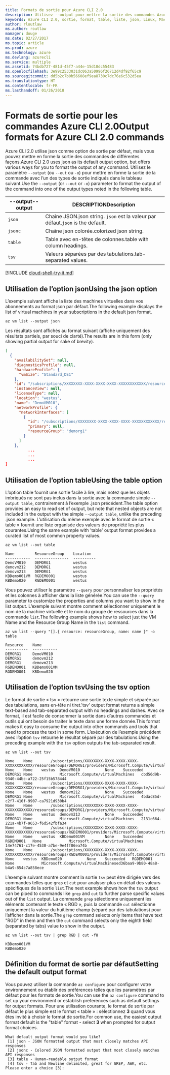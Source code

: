 ```yaml
---
title: Formats de sortie pour Azure CLI 2.0
description: Utilisez --output pour mettre la sortie des commandes Azure CLI 2.0 au format liste, table ou json.
keywords: Azure CLI 2.0, sortie, format, table, liste, json, Linux, Mac, Windows, OS X
author: rloutlaw
ms.author: routlaw
manager: douge
ms.date: 02/27/2017
ms.topic: article
ms.prod: azure
ms.technology: azure
ms.devlang: azurecli
ms.service: multiple
ms.assetid: 74bdb727-481d-45f7-a44e-15d18dc55483
ms.openlocfilehash: 3e99c2533031dc063a50996f26712d4df92f65c9
ms.sourcegitcommit: dd5b2c7b0b56608ef9ea8730c7dc76e6c532d5ea
ms.translationtype: HT
ms.contentlocale: fr-FR
ms.lasthandoff: 01/26/2018
---
```

# <a name="output-formats-for-azure-cli-20-commands"></a><span data-ttu-id="4a3c7-104">Formats de sortie pour les commandes Azure CLI 2.0</span><span class="sxs-lookup"><span data-stu-id="4a3c7-104">Output formats for Azure CLI 2.0 commands</span></span>

<span data-ttu-id="4a3c7-105">Azure CLI 2.0 utilise json comme option de sortie par défaut, mais vous pouvez mettre en forme la sortie des commandes de différentes façons.</span><span class="sxs-lookup"><span data-stu-id="4a3c7-105">Azure CLI 2.0 uses json as its default output option, but offers various ways for you to format the output of any command.</span></span>  <span data-ttu-id="4a3c7-106">Utilisez le paramètre `--output` (ou `--out` ou `-o`) pour mettre en forme la sortie de la commande avec l’un des types de sortie indiqués dans le tableau suivant.</span><span class="sxs-lookup"><span data-stu-id="4a3c7-106">Use the `--output` (or `--out` or `-o`) parameter to format the output of the command into one of the output types noted in the following table.</span></span>

<span data-ttu-id="4a3c7-107">--output</span><span class="sxs-lookup"><span data-stu-id="4a3c7-107">--output</span></span> | <span data-ttu-id="4a3c7-108">DESCRIPTION</span><span class="sxs-lookup"><span data-stu-id="4a3c7-108">Description</span></span>
---------|-------------------------------
`json`   | <span data-ttu-id="4a3c7-109">Chaîne JSON.</span><span class="sxs-lookup"><span data-stu-id="4a3c7-109">json string.</span></span> <span data-ttu-id="4a3c7-110">`json` est la valeur par défaut.</span><span class="sxs-lookup"><span data-stu-id="4a3c7-110">`json` is the default.</span></span>
`jsonc`  | <span data-ttu-id="4a3c7-111">Chaîne json colorée.</span><span class="sxs-lookup"><span data-stu-id="4a3c7-111">colorized json string.</span></span>
`table`  | <span data-ttu-id="4a3c7-112">Table avec en-têtes de colonnes.</span><span class="sxs-lookup"><span data-stu-id="4a3c7-112">table with column headings.</span></span>
`tsv`    | <span data-ttu-id="4a3c7-113">Valeurs séparées par des tabulations.</span><span class="sxs-lookup"><span data-stu-id="4a3c7-113">tab-separated values.</span></span>

[!INCLUDE [cloud-shell-try-it.md](includes/cloud-shell-try-it.md)]

## <a name="using-the-json-option"></a><span data-ttu-id="4a3c7-114">Utilisation de l’option json</span><span class="sxs-lookup"><span data-stu-id="4a3c7-114">Using the json option</span></span>

<span data-ttu-id="4a3c7-115">L’exemple suivant affiche la liste des machines virtuelles dans vos abonnements au format json par défaut.</span><span class="sxs-lookup"><span data-stu-id="4a3c7-115">The following example displays the list of virtual machines in your subscriptions in the default json format.</span></span>

```azurecli-interactive
az vm list --output json
```

<span data-ttu-id="4a3c7-116">Les résultats sont affichés au format suivant (affiche uniquement des résultats partiels, par souci de clarté).</span><span class="sxs-lookup"><span data-stu-id="4a3c7-116">The results are in this form (only showing partial output for sake of brevity).</span></span>

```json
[
  {
    "availabilitySet": null,
    "diagnosticsProfile": null,
    "hardwareProfile": {
      "vmSize": "Standard_DS1"
    },
    "id": "/subscriptions/XXXXXXXX-XXXX-XXXX-XXXX-XXXXXXXXXXXX/resourceGroups/DEMORG1/providers/Microsoft.Compute/virtualMachines/DemoVM010",
    "instanceView": null,
    "licenseType": null,
    "location": "westus",
    "name": "DemoVM010",
    "networkProfile": {
      "networkInterfaces": [
        {
          "id": "/subscriptions/XXXXXXXX-XXXX-XXXX-XXXX-XXXXXXXXXXXX/resourceGroups/demorg1/providers/Microsoft.Network/networkInterfaces/DemoVM010VMNic",
          "primary": null,
          "resourceGroup": "demorg1"
        }
      ]
    },
          ...
          ...
          ...
]
```

## <a name="using-the-table-option"></a><span data-ttu-id="4a3c7-117">Utilisation de l’option table</span><span class="sxs-lookup"><span data-stu-id="4a3c7-117">Using the table option</span></span>

<span data-ttu-id="4a3c7-118">L’option table fournit une sortie facile à lire, mais notez que les objets imbriqués ne sont pas inclus dans la sortie avec la commande simple `--output table`, contrairement à l’exemple .json précédent.</span><span class="sxs-lookup"><span data-stu-id="4a3c7-118">The table option provides an easy to read set of output, but note that nested objects are not included in the output with the simple `--output table`, unlike the preceding .json example.</span></span>  <span data-ttu-id="4a3c7-119">L’utilisation du même exemple avec le format de sortie « table » fournit une liste organisée des valeurs de propriété les plus courantes.</span><span class="sxs-lookup"><span data-stu-id="4a3c7-119">Using the same example with 'table' output format provides a curated list of most common property values.</span></span>

```azurecli-interactive
az vm list --out table
```

```
Name         ResourceGroup    Location
-----------  ---------------  ----------
DemoVM010    DEMORG1          westus
demovm212    DEMORG1          westus
demovm213    DEMORG1          westus
KBDemo001VM  RGDEMO001        westus
KBDemo020    RGDEMO001        westus
```

<span data-ttu-id="4a3c7-120">Vous pouvez utiliser le paramètre `--query` pour personnaliser les propriétés et les colonnes à afficher dans la liste générée.</span><span class="sxs-lookup"><span data-stu-id="4a3c7-120">You can use the `--query` parameter to customize the properties and columns you want to show in the list output.</span></span> <span data-ttu-id="4a3c7-121">L’exemple suivant montre comment sélectionner uniquement le nom de la machine virtuelle et le nom du groupe de ressources dans la commande `list`.</span><span class="sxs-lookup"><span data-stu-id="4a3c7-121">The following example shows how to select just the VM Name and the Resource Group Name in the `list` command.</span></span>

```azurecli-interactive
az vm list --query "[].{ resource: resourceGroup, name: name }" -o table
```

```
Resource    Name
----------  -----------
DEMORG1     DemoVM010
DEMORG1     demovm212
DEMORG1     demovm213
RGDEMO001   KBDemo001VM
RGDEMO001   KBDemo020
```

## <a name="using-the-tsv-option"></a><span data-ttu-id="4a3c7-122">Utilisation de l’option tsv</span><span class="sxs-lookup"><span data-stu-id="4a3c7-122">Using the tsv option</span></span>

<span data-ttu-id="4a3c7-123">Le format de sortie « tsv » retourne une sortie texte simple et séparée par des tabulations, sans en-tête ni tiret.</span><span class="sxs-lookup"><span data-stu-id="4a3c7-123">'tsv' output format returns a simple text-based and tab-separated output with no headings and dashes.</span></span> <span data-ttu-id="4a3c7-124">Avec ce format, il est facile de consommer la sortie dans d’autres commandes et outils qui ont besoin de traiter le texte dans une forme donnée.</span><span class="sxs-lookup"><span data-stu-id="4a3c7-124">This format makes it easy to consume the output into other commands and tools that need to process the text in some form.</span></span> <span data-ttu-id="4a3c7-125">L’exécution de l’exemple précédent avec l’option `tsv` retourne le résultat séparé par des tabulations.</span><span class="sxs-lookup"><span data-stu-id="4a3c7-125">Using the preceding example with the `tsv` option outputs the tab-separated result.</span></span>

```azurecli-interactive
az vm list --out tsv
```

```
None    None        /subscriptions/XXXXXXXX-XXXX-XXXX-XXXX-XXXXXXXXXXXX/resourceGroups/DEMORG1/providers/Microsoft.Compute/virtualMachines/DemoVM010    None    None    westus  DemoVM010           None    Succeeded   DEMORG1 None            Microsoft.Compute/virtualMachines   cbd56d9b-9340-44bc-a722-25f15b578444
None    None        /subscriptions/XXXXXXXX-XXXX-XXXX-XXXX-XXXXXXXXXXXX/resourceGroups/DEMORG1/providers/Microsoft.Compute/virtualMachines/demovm212    None    None    westus  demovm212           None    Succeeded   DEMORG1 None            Microsoft.Compute/virtualMachines   4bdac85d-c2f7-410f-9907-ca7921d930b4
None    None        /subscriptions/XXXXXXXX-XXXX-XXXX-XXXX-XXXXXXXXXXXX/resourceGroups/DEMORG1/providers/Microsoft.Compute/virtualMachines/demovm213    None    None    westus  demovm213           None    Succeeded   DEMORG1 None            Microsoft.Compute/virtualMachines   2131c664-221a-4b7f-9653-f6d542fbfa34
None    None        /subscriptions/XXXXXXXX-XXXX-XXXX-XXXX-XXXXXXXXXXXX/resourceGroups/RGDEMO001/providers/Microsoft.Compute/virtualMachines/KBDemo001VM    None    None    westus  KBDemo001VM         None    Succeeded   RGDEMO001   None            Microsoft.Compute/virtualMachines   14e74761-c17e-4530-a7be-9e4ff06ea74b
None    None        /subscriptions/XXXXXXXX-XXXX-XXXX-XXXX-XXXXXXXXXXXX/resourceGroups/RGDEMO001/providers/Microsoft.Compute/virtualMachines/KBDemo02None   None    westus  KBDemo020           None    Succeeded   RGDEMO001   None            Microsoft.Compute/virtualMachinesed36baa9-9b80-48a8-b4a9-854c7a858ece
```

<span data-ttu-id="4a3c7-126">L’exemple suivant montre comment la sortie `tsv` peut être dirigée vers des commandes telles que `grep` et `cut` pour analyser plus en détail des valeurs spécifiques de la sortie `list`.</span><span class="sxs-lookup"><span data-stu-id="4a3c7-126">The next example shows how the `tsv` output can be piped to commands like `grep` and `cut` to further parse specific values out of the `list` output.</span></span> <span data-ttu-id="4a3c7-127">La commande `grep` sélectionne uniquement les éléments contenant le texte « RGD », puis la commande `cut` sélectionne uniquement la valeur du huitième champ (séparé par des tabulations) pour l’afficher dans la sortie.</span><span class="sxs-lookup"><span data-stu-id="4a3c7-127">The `grep` command selects only items that have text "RGD" in them and then the `cut` command selects only the eighth field (separated by tabs) value to show in the output.</span></span>

```azurecli
az vm list --out tsv | grep RGD | cut -f8
```

```
KBDemo001VM
KBDemo020
```

## <a name="setting-the-default-output-format"></a><span data-ttu-id="4a3c7-128">Définition du format de sortie par défaut</span><span class="sxs-lookup"><span data-stu-id="4a3c7-128">Setting the default output format</span></span>

<span data-ttu-id="4a3c7-129">Vous pouvez utiliser la commande `az configure` pour configurer votre environnement ou établir des préférences telles que les paramètres par défaut pour les formats de sortie.</span><span class="sxs-lookup"><span data-stu-id="4a3c7-129">You can use the `az configure` command to set up your environment or establish preferences such as default settings for output formats.</span></span> <span data-ttu-id="4a3c7-130">Pour une utilisation courante, le format de sortie par défaut le plus simple est le format « table » : sélectionnez **3** quand vous êtes invité à choisir le format de sortie.</span><span class="sxs-lookup"><span data-stu-id="4a3c7-130">For common use, the easiest output format default is the "table" format - select **3** when prompted for output format choices.</span></span>

```
What default output format would you like?
 [1] json - JSON formatted output that most closely matches API responses
 [2] jsonc - Colored JSON formatted output that most closely matches API responses
 [3] table - Human-readable output format
 [4] tsv - Tab and Newline delimited, great for GREP, AWK, etc.
Please enter a choice [3]:
```